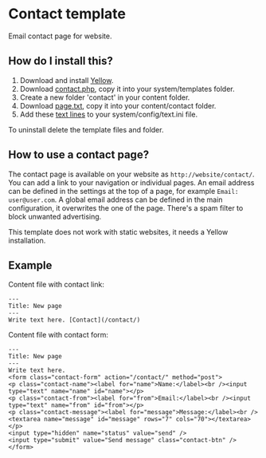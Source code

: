Contact template
================
Email contact page for website.

How do I install this?
----------------------
1. Download and install [Yellow](https://github.com/markseu/yellowcms/).  
2. Download [contact.php](contact.php?raw=true), copy it into your system/templates folder.  
3. Create a new folder 'contact' in your content folder.
4. Download [page.txt](page.txt?raw=true), copy it into your content/contact folder.
5. Add these [text lines](text.ini?raw=true) to your system/config/text.ini file.

To uninstall delete the template files and folder.

How to use a contact page?
--------------------------
The contact page is available on your website as `http://website/contact/`. You can add a link to your navigation or individual pages. An email address can be defined in the settings at the top of a page, for example `Email: user@user.com`. A global email address can be defined in the main configuration, it overwrites the one of the page. There's a spam filter to block unwanted advertising.

This template does not work with static websites, it needs a Yellow installation.

Example
-------
Content file with contact link:

    ---
    Title: New page
    ---
    Write text here. [Contact](/contact/)

Content file with contact form:

    ---
    Title: New page
    ---
    Write text here.
    <form class="contact-form" action="/contact/" method="post">
    <p class="contact-name"><label for="name">Name:</label><br /><input type="text" name="name" id="name"></p>
    <p class="contact-from"><label for="from">Email:</label><br /><input type="text" name="from" id="from"></p>
    <p class="contact-message"><label for="message">Message:</label><br />
    <textarea name="message" id="message" rows="7" cols="70"></textarea></p>
    <input type="hidden" name="status" value="send" />
    <input type="submit" value="Send message" class="contact-btn" />
    </form>